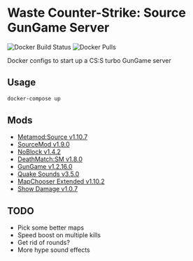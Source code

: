 # Waste Counter-Strike: Source GunGame Server

![Docker Build Status](https://img.shields.io/docker/build/threesquared/docker-css-server-gungame-turbo.svg)
![Docker Pulls](https://img.shields.io/docker/pulls/threesquared/docker-css-server-gungame-turbo.svg)

Docker configs to start up a CS:S turbo GunGame server

## Usage

```bash
docker-compose up
```

## Mods

* [Metamod:Source v1.10.7](http://www.metamodsource.net/downloads.php/?branch=stable)
* [SourceMod v1.9.0](https://www.sourcemod.net/downloads.php?branch=stable)
* [NoBlock v1.4.2](https://forums.alliedmods.net/showthread.php?t=91617)
* [DeathMatch:SM v1.8.0](https://forums.alliedmods.net/showthread.php?p=929190)
* [GunGame v1.2.16.0](https://forums.alliedmods.net/showthread.php?t=93977)
* [Quake Sounds v3.5.0](https://forums.alliedmods.net/showthread.php?t=224316)
* [MapChooser Extended v1.10.2](https://forums.alliedmods.net/showthread.php?t=156974)
* [Show Damage v1.0.7](https://forums.alliedmods.net/showthread.php?p=763425)

## TODO

* Pick some better maps
* Speed boost on multiple kills
* Get rid of rounds?
* More hype sound effects
